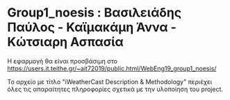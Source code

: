 # Group1_noesis : Βασιλειάδης Παύλος - Καϊμακάμη Άννα - Κώτσιαρη Ασπασία

Η εφαρμογή θα είναι προσβάσιμη στο https://users.it.teithe.gr/~ait72019/public.html/WebEng19_group1_noesis/

Το αρχείο με τίτλο "iWeatherCast Description & Methodology" περιέχει όλες τις απαραίτητες πληροφορίες σχετικά με την υλοποίηση του project. 
